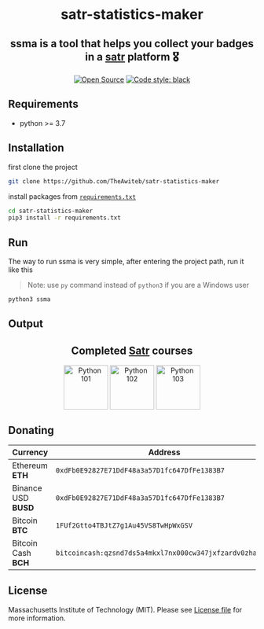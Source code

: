 <h1 align = "center">satr-statistics-maker</h1>

<h2 align = "center">ssma is a tool that helps you collect your badges in a <a href="https://satr.codes/">satr</a> platform 🎖️
</h2>
<div align = "center">
<a href="https://opensource.org/"><img alt="Open Source" src="https://badges.frapsoft.com/os/v1/open-source.svg?v=103"></a>
<a href="https://github.com/psf/black"><img alt="Code style: black" src="https://img.shields.io/badge/code%20style-black-000000.svg"></a>

</div>

## Requirements
* python >= 3.7

## Installation
first clone the project
```bash
git clone https://github.com/TheAwiteb/satr-statistics-maker
```
install packages from [`requirements.txt`](requirements.txt)
```bash
cd satr-statistics-maker
pip3 install -r requirements.txt
```

## Run
The way to run ssma is very simple, after entering the project path, run it like this
> Note: use `py` command instead of `python3` if you are a Windows user
```bash
python3 ssma
```
## Output
<h2 align='center'>Completed <a href='https://Satr.codes'>Satr</a> courses</h2>

<div align='center'>
    <a target='_blank' href='https://satr.codes/courses/rRUQyVDkwQ/view'><img align='center' alt='Python 101' src='https://assets.safcsp.cloud/badges/badges-45.png' width='90' height='90'/></a>
    <a target='_blank' href='https://satr.codes/courses/VIvMvhyCiV/view'><img align='center' alt='Python 102' src='https://assets.safcsp.cloud/badges/badges-45.png' width='90' height='90'/></a>
    <a target='_blank' href='https://satr.codes/courses/MvNhowmHeB/view'><img align='center' alt='Python 103' src='https://assets.safcsp.cloud/badges/badges-45.png' width='90' height='90'/></a>
</div>

## Donating

|    Currency          |                Address                          |
| ---------------------|------------------------------------------------ |
| Ethereum  **ETH**| ```0xdFb0E92827E71DdF48a3a57D1fc647DfFe1383B7```|
| Binance USD **BUSD**  | ```0xdFb0E92827E71DdF48a3a57D1fc647DfFe1383B7```|
| Bitcoin **BTC**  | ```1FUf2Gtto4TBJtZ7g1Au45VS8TwHpWxGSV```|
| Bitcoin Cash **BCH**| ```bitcoincash:qzsnd7ds5a4mkxl7nx000cw347jxfzardv0zhazhkw```|

## License
Massachusetts Institute of Technology (MIT). Please see [License file](LICENSE) for more information.


